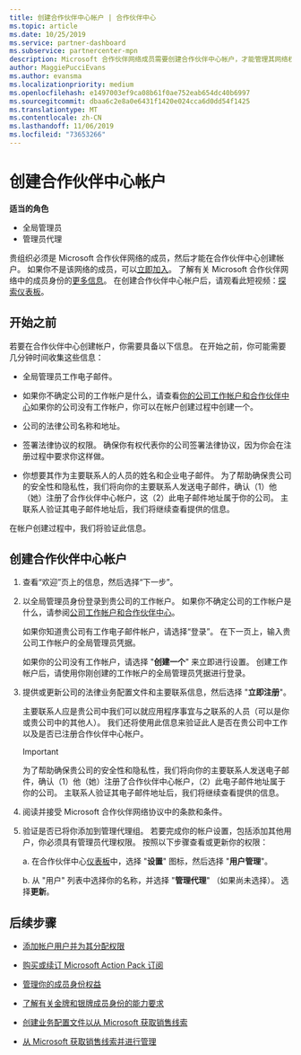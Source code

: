```yaml
---
title: 创建合作伙伴中心帐户 | 合作伙伴中心
ms.topic: article
ms.date: 10/25/2019
ms.service: partner-dashboard
ms.subservice: partnercenter-mpn
description: Microsoft 合作伙伴网络成员需要创建合作伙伴中心帐户，才能管理其网络权益和能力，以及创建业务档案。
author: MaggiePucciEvans
ms.author: evansma
ms.localizationpriority: medium
ms.openlocfilehash: e1497003ef9ca08b61f0ae752eab654dc40b6997
ms.sourcegitcommit: dbaa6c2e8a0e6431f1420e024cca6d0dd54f1425
ms.translationtype: MT
ms.contentlocale: zh-CN
ms.lasthandoff: 11/06/2019
ms.locfileid: "73653266"
---
```

# <a name="create-a-partner-center-account"></a>创建合作伙伴中心帐户

**适当的角色**

- 全局管理员
- 管理员代理

贵组织必须是 Microsoft 合作伙伴网络的成员，然后才能在合作伙伴中心创建帐户。 如果你不是该网络的成员，可以[立即加入](https://partners.microsoft.com/PartnerProgram/simplifiedenrollment.aspx)。  了解有关 Microsoft 合作伙伴网络中的成员身份的[更多信息](https://partner.microsoft.com/membership)。 在创建合作伙伴中心帐户后，请观看此短视频：[探索仪表板](https://vimeo.com/290338211)。

## <a name="before-you-begin"></a>开始之前

若要在合作伙伴中心创建帐户，你需要具备以下信息。 在开始之前，你可能需要几分钟时间收集这些信息：

-   全局管理员工作电子邮件。

-   如果你不确定公司的工作帐户是什么，请查看[你的公司工作帐户和合作伙伴中心](azure-active-directory-tenants-and-partner-center.md)如果你的公司没有工作帐户，你可以在帐户创建过程中创建一个。 

-   公司的法律公司名称和地址。  

-   签署法律协议的权限。 确保你有权代表你的公司签署法律协议，因为你会在注册过程中要求你这样做。

-   你想要其作为主要联系人的人员的姓名和企业电子邮件。 为了帮助确保贵公司的安全性和隐私性，我们将向你的主要联系人发送电子邮件，确认（1）他（她）注册了合作伙伴中心帐户，这（2）此电子邮件地址属于你的公司。 主联系人验证其电子邮件地址后，我们将继续查看提供的信息。

在帐户创建过程中，我们将验证此信息。 
 
## <a name="create-a-partner-center-account"></a>创建合作伙伴中心帐户

1.  查看“欢迎”页上的信息，然后选择“下一步”。

2.  以全局管理员身份登录到贵公司的工作帐户。 如果你不确定公司的工作帐户是什么，请参阅[公司工作帐户和合作伙伴中心](azure-active-directory-tenants-and-partner-center.md)。

    如果你知道贵公司有工作电子邮件帐户，请选择“登录”。 在下一页上，输入贵公司工作帐户的全局管理员凭据。 

    如果你的公司没有工作帐户，请选择 "**创建一个**" 来立即进行设置。 创建工作帐户后，请使用你刚创建的工作帐户的全局管理员凭据进行登录。

3.  提供或更新公司的法律业务配置文件和主要联系信息，然后选择 "**立即注册**"。 

    主要联系人应是贵公司中我们可以就应用程序事宜与之联系的人员（可以是你或贵公司中的其他人）。 我们还将使用此信息来验证此人是否在贵公司中工作以及是否已注册合作伙伴中心帐户。

    > [!IMPORTANT]  
    > 为了帮助确保贵公司的安全性和隐私性，我们将向你的主要联系人发送电子邮件，确认（1）他（她）注册了合作伙伴中心帐户，（2）此电子邮件地址属于你的公司。 主联系人验证其电子邮件地址后，我们将继续查看提供的信息。

4.  阅读并接受 Microsoft 合作伙伴网络协议中的条款和条件。 

5.  验证是否已将你添加到管理代理组。 若要完成你的帐户设置，包括添加其他用户，你必须具有管理员代理权限。 按照以下步骤查看或更新你的权限：

    a. 在合作伙伴中心[仪表板](https://partner.microsoft.com/dashboard/home**)中，选择 "**设置**" 图标，然后选择 "**用户管理**"。  

    b. 从 "用户" 列表中选择你的名称，并选择 "**管理代理**" （如果尚未选择）。 选择**更新**。  

## <a name="next-steps"></a>后续步骤

-   [添加帐户用户并为其分配权限](create-user-accounts-and-set-permissions.md)

-   [购买或续订 Microsoft Action Pack 订阅](mpn-get-action-pack.md)

-   [管理你的成员身份权益](manage-your-partner-network-benefits.md)

-   [了解有关金牌和银牌成员身份的能力要求](https://partner.microsoft.com/membership/competencies)

-   [创建业务配置文件以从 Microsoft 获取销售线索](create-a-marketing-profile.md)

-   [从 Microsoft 获取销售线索并进行管理](responding-to-referrals.md)